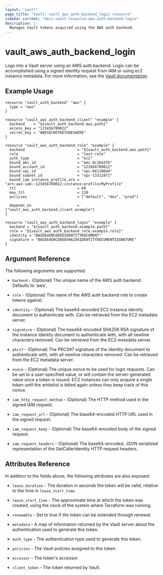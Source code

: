 ```yaml
---
layout: "vault"
page_title: "Vault: vault_aws_auth_backend_login resource"
sidebar_current: "docs-vault-resource-aws-auth-backend-login"
description: |-
  Manages Vault tokens acquired using the AWS auth backend.
---
```


# vault\_aws\_auth\_backend\_login

Logs into a Vault server using an AWS auth backend. Login can be
accomplished using a signed identity request from IAM or using ec2
instance metadata. For more information, see the [Vault
documentation](https://www.vaultproject.io/docs/auth/aws.html).

## Example Usage

```hcl
resource "vault_auth_backend" "aws" {
  type = "aws"
}

resource "vault_aws_auth_backend_client" "example" {
  backend    = "${vault_auth_backend.aws.path}"
  access_key = "123456789012"
  secret_key = "AWSSECRETKEYGOESHERE"
}

resource "vault_aws_auth_backend_role" "example" {
  backend                        = "${vault_auth_backend.aws.path}"
  role                           = "test-role"
  auth_type                      = "ec2"
  bound_ami_id                   = "ami-8c1be5f6"
  bound_account_id               = "123456789012"
  bound_vpc_id                   = "vpc-b61106d4"
  bound_subnet_id                = "vpc-133128f1"
  bound_iam_instance_profile_arn = "arn:aws:iam::123456789012:instance-profile/MyProfile"
  ttl                            = 60
  max_ttl                        = 120
  policies                       = ["default", "dev", "prod"]

  depends_on                     = ["vault_aws_auth_backend_client.example"]
}

resource "vault_aws_auth_backend_login" "example" {
  backend = "${vault_auth_backend.example.path}"
  role = "${vault_aws_auth_backend_role.example.role}"
  identity = "BASE64ENCODEDIDENTITYDOCUMENT"
  signature = "BASE64ENCODEDSHA256IDENTITYDOCUMENTSIGNATURE"
}
```

## Argument Reference

The following arguments are supported:

* `backend` - (Optional) The unique name of the AWS auth backend. Defaults to
  'aws'.

* `role` - (Optional) The name of the AWS auth backend role to create tokens
  against.

* `identity` - (Optional) The base64-encoded EC2 instance identity document to
  authenticate with. Can be retrieved from the EC2 metadata server.

* `signature` - (Optional) The base64-encoded SHA256 RSA signature of the
  instance identity document to authenticate with, with all newline characters
  removed. Can be retrieved from the EC2 metadata server.

* `pkcs7` - (Optional) The PKCS#7 signature of the identity document to
  authenticate with, with all newline characters removed. Can be retrieved from
  the EC2 metadata server.

* `nonce` - (Optional) The unique nonce to be used for login requests. Can be
  set to a user-specified value, or will contain the server-generated value
  once a token is issued. EC2 instances can only acquire a single token until
  the whitelist is tidied again unless they keep track of this nonce.

* `iam_http_request_method` - (Optional) The HTTP method used in the signed IAM
  request.

* `iam_request_url` - (Optional) The base64-encoded HTTP URL used in the signed
  request.

* `iam_request_body` - (Optional) The base64-encoded body of the signed
  request.

* `iam_request_headers` - (Optional) The base64-encoded, JSON serialized
  representation of the GetCallerIdentity HTTP request headers.

## Attributes Reference

In addition to the fields above, the following attributes are also exposed:

* `lease_duration` - The duration in seconds the token will be valid, relative
  to the time in `lease_start_time`.

* `lease_start_time` - The approximate time at which the token was created,
  using the clock of the system where Terraform was running.

* `renewable` - Set to true if the token can be extended through renewal.

* `metadata` - A map of information returned by the Vault server about the
  authentication used to generate this token.

* `auth_type` - The authentication type used to generate this token.

* `policies` - The Vault policies assigned to this token.

* `accessor` - The token's accessor.

* `client_token` - The token returned by Vault.
